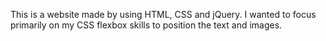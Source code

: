 This is a website made by using HTML, CSS and jQuery.
I wanted to focus primarily on my CSS flexbox skills to position the text and images.
